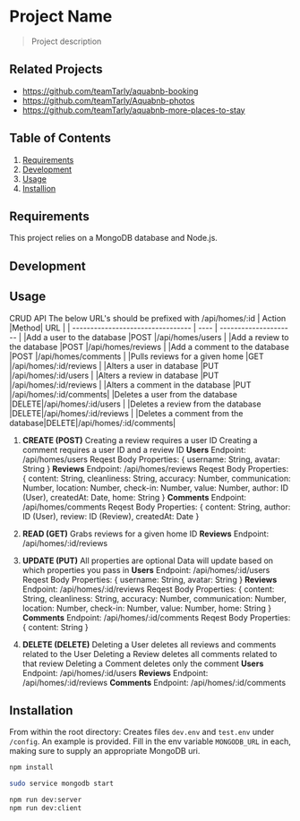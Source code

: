 # Project Name

> Project description



## Related Projects

- https://github.com/teamTarly/aquabnb-booking
- https://github.com/teamTarly/Aquabnb-photos
- https://github.com/teamTarly/aquabnb-more-places-to-stay



## Table of Contents

1. [Requirements](#requirements)
2. [Development](#development)
3. [Usage](#usage)
4. [Installion](#installation)



## Requirements

This project relies on a MongoDB database and Node.js.



## Development



## Usage

CRUD API
The below URL's should be prefixed with /api/homes/:id
|              Action               |Method|          URL          |
| --------------------------------- | ---- | --------------------- |
|Add a user to the database         |POST  |/api/homes/users       |
|Add a review to the database       |POST  |/api/homes/reviews     |
|Add a comment to the database      |POST  |/api/homes/comments    |
|Pulls reviews for a given home     |GET   |/api/homes/:id/reviews |
|Alters a user in database          |PUT   |/api/homes/:id/users   |
|Alters a review in database        |PUT   |/api/homes/:id/reviews |
|Alters a comment in the database   |PUT   |/api/homes/:id/comments|
|Deletes a user from the database   |DELETE|/api/homes/:id/users   |
|Deletes a review from the database |DELETE|/api/homes/:id/reviews |
|Deletes a comment from the database|DELETE|/api/homes/:id/comments|

1. __CREATE (POST)__
  Creating a review requires a user ID
  Creating a comment requires a user ID and a review ID
  __Users__
    Endpoint: /api/homes/users
      Reqest Body Properties:
        {
          username: String,
          avatar: String
        }
  __Reviews__
    Endpoint: /api/homes/reviews
      Reqest Body Properties:
        {
          content: String,
          cleanliness: String,
          accuracy: Number,
          communication: Number,
          location: Number,
          check-in: Number,
          value: Number,
          author: ID (User),
          createdAt: Date,
          home: String
        }
  __Comments__
    Endpoint: /api/homes/comments
      Reqest Body Properties:
        {
          content: String,
          author: ID (User),
          review: ID (Review),
          createdAt: Date
        }

2. __READ (GET)__
  Grabs reviews for a given home ID
  __Reviews__
    Endpoint: /api/homes/:id/reviews

3. __UPDATE (PUT)__
  All properties are optional
  Data will update based on which properties you pass in
  __Users__
    Endpoint: /api/homes/:id/users
      Reqest Body Properties:
        {
          username: String,
          avatar: String
        }
  __Reviews__
    Endpoint: /api/homes/:id/reviews
      Reqest Body Properties:
        {
          content: String,
          cleanliness: String,
          accuracy: Number,
          communication: Number,
          location: Number,
          check-in: Number,
          value: Number,
          home: String
        }
  __Comments__
    Endpoint: /api/homes/:id/comments
      Reqest Body Properties:
        {
          content: String
        }

4. __DELETE (DELETE)__
  Deleting a User deletes all reviews and comments related to the User
  Deleting a Review deletes all comments related to that review
  Deleting a Comment deletes only the comment
  __Users__
    Endpoint: /api/homes/:id/users
  __Reviews__
    Endpoint: /api/homes/:id/reviews
  __Comments__
    Endpoint: /api/homes/:id/comments



## Installation

From within the root directory:
Creates files `dev.env` and `test.env` under `/config`. An example is provided.
Fill in the env variable `MONGODB_URL` in each, making sure to supply an appropriate MongoDB uri.

```sh
npm install

sudo service mongodb start

npm run dev:server
npm run dev:client
```
